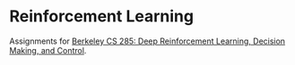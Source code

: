 # Reinforcement Learning
Assignments for [Berkeley CS 285: Deep Reinforcement Learning, Decision Making, and Control](http://rail.eecs.berkeley.edu/deeprlcourse/).
